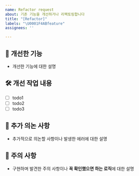 ```yaml
---
name: Refactor request
about: 기존 기능을 개선하거나 리팩토링합니다
title: "[Refactor]"
labels: "\U0001F4ABfeature"
assignees: ''

---
```


## 📍 개선한 기능
- 개선한 기능에 대한 설명

## 🛠 개선 작업 내용
- [ ] todo1
- [ ] todo2
- [ ] todo3

## 📢 추가 의논 사항
- 추가적으로 의논할 사항이나 발생한 에러에 대한 설명

## 🚨 주의 사항
- 구현하며 발견한 주의 사항이나 **꼭 확인했으면 하는 로직**에 대한 설명
